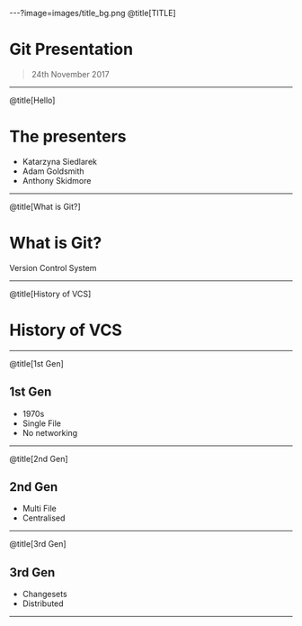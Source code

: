
---?image=images/title_bg.png
@title[TITLE]
# Git Presentation
> 24th November 2017

---
@title[Hello]

# The presenters

* Katarzyna Siedlarek
* Adam Goldsmith
* Anthony Skidmore

---
@title[What is Git?]
# What is Git?

Version Control System

---
@title[History of VCS]

# History of VCS

---
@title[1st Gen]

## 1st Gen
* 1970s
* Single File
* No networking

---
@title[2nd Gen]

## 2nd Gen
* Multi File
* Centralised

---
@title[3rd Gen]

## 3rd Gen
* Changesets
* Distributed

---

